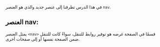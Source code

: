 في هذا الدرس تطرقنا إلى عنصر جديد والذي هو العنصر `nav`.

## العنصر nav:

يمثل العنصر `<nav>` قسمًا في الصفحة غرضه هو توفير روابط للتنقل، سواءً كانت للتنقل ضمن الصفحة نفسها أو إلى صفحات أخرى.